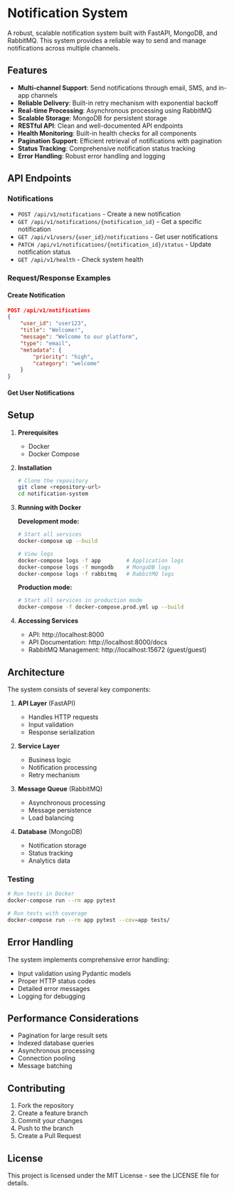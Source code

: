 # Notification System

A robust, scalable notification system built with FastAPI, MongoDB, and RabbitMQ. This system provides a reliable way to send and manage notifications across multiple channels.

## Features

- **Multi-channel Support**: Send notifications through email, SMS, and in-app channels
- **Reliable Delivery**: Built-in retry mechanism with exponential backoff
- **Real-time Processing**: Asynchronous processing using RabbitMQ
- **Scalable Storage**: MongoDB for persistent storage
- **RESTful API**: Clean and well-documented API endpoints
- **Health Monitoring**: Built-in health checks for all components
- **Pagination Support**: Efficient retrieval of notifications with pagination
- **Status Tracking**: Comprehensive notification status tracking
- **Error Handling**: Robust error handling and logging

## API Endpoints

### Notifications

- `POST /api/v1/notifications` - Create a new notification
- `GET /api/v1/notifications/{notification_id}` - Get a specific notification
- `GET /api/v1/users/{user_id}/notifications` - Get user notifications
- `PATCH /api/v1/notifications/{notification_id}/status` - Update notification status
- `GET /api/v1/health` - Check system health

### Request/Response Examples

#### Create Notification

```json
POST /api/v1/notifications
{
    "user_id": "user123",
    "title": "Welcome!",
    "message": "Welcome to our platform",
    "type": "email",
    "metadata": {
        "priority": "high",
        "category": "welcome"
    }
}
```

#### Get User Notifications

## Setup

1. **Prerequisites**

   - Docker
   - Docker Compose

2. **Installation**

   ```bash
   # Clone the repository
   git clone <repository-url>
   cd notification-system
   ```

3. **Running with Docker**

   **Development mode:**

   ```bash
   # Start all services
   docker-compose up --build

   # View logs
   docker-compose logs -f app        # Application logs
   docker-compose logs -f mongodb    # MongoDB logs
   docker-compose logs -f rabbitmq   # RabbitMQ logs
   ```

   **Production mode:**

   ```bash
   # Start all services in production mode
   docker-compose -f docker-compose.prod.yml up --build
   ```

4. **Accessing Services**

   - API: http://localhost:8000
   - API Documentation: http://localhost:8000/docs
   - RabbitMQ Management: http://localhost:15672 (guest/guest)

## Architecture

The system consists of several key components:

1. **API Layer** (FastAPI)
    - Handles HTTP requests
    - Input validation
    - Response serialization

2. **Service Layer**
    - Business logic
    - Notification processing
    - Retry mechanism

3. **Message Queue** (RabbitMQ)
    - Asynchronous processing
    - Message persistence
    - Load balancing

4. **Database** (MongoDB)
    - Notification storage
    - Status tracking
    - Analytics data


### Testing

```bash
# Run tests in Docker
docker-compose run --rm app pytest

# Run tests with coverage
docker-compose run --rm app pytest --cov=app tests/
```

## Error Handling

The system implements comprehensive error handling:

- Input validation using Pydantic models
- Proper HTTP status codes
- Detailed error messages
- Logging for debugging

## Performance Considerations

- Pagination for large result sets
- Indexed database queries
- Asynchronous processing
- Connection pooling
- Message batching

## Contributing

1. Fork the repository
2. Create a feature branch
3. Commit your changes
4. Push to the branch
5. Create a Pull Request

## License

This project is licensed under the MIT License - see the LICENSE file for details.
 
 
